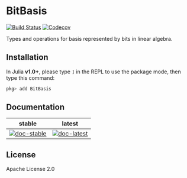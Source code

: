 # BitBasis

[![Build Status](https://travis-ci.com/QuantumBFS/BitBasis.jl.svg?branch=master)](https://travis-ci.com/QuantumBFS/BitBasis.jl)
[![Codecov](https://codecov.io/gh/QuantumBFS/BitBasis.jl/branch/master/graph/badge.svg)](https://codecov.io/gh/QuantumBFS/BitBasis.jl)

Types and operations for basis represented by bits in linear algebra.

## Installation

In Julia **v1.0+**, please type `]` in the REPL to use the package mode, then type this command:

```julia
pkg> add BitBasis
```

## Documentation

| stable  | latest  |
|:-------:|:-------:|
|[![doc-stable](https://img.shields.io/badge/docs-stable-blue.svg)](http://quantumbfs.github.io/BitBasis.jl/stable)|[![doc-latest](https://img.shields.io/badge/docs-latest-blue.svg)](http://quantumbfs.github.io/BitBasis.jl/latest)|


## License

Apache License 2.0
